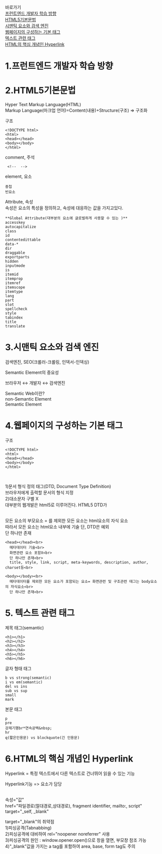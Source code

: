 바로가기<br>
[프런트엔드 개발자 학습 방향](https://github.com/Carrot-group-study/NextToCarrot/blob/main/html.md#1%ED%94%84%EB%9F%B0%ED%8A%B8%EC%97%94%EB%93%9C-%EA%B0%9C%EB%B0%9C%EC%9E%90-%ED%95%99%EC%8A%B5-%EB%B0%A9%ED%96%A5) <br>
[HTML5기본문법](#2.html5-기본-문법) <br>
[시맨틱 요소와 검색 엔진](#3.시맨틱-요소와-검색-엔진) <br>
[웹페이지의 구성하는 기본 태그](#4.웹페이지의-구성하는-기본-태그) <br>
[텍스트 관련 태그](#5.텍스트-관련-태그) <br>
[HTML의 핵심 개념인 Hyperlink](#6.html의-핵심-개념인-hyperlink) <br>






# 1.프런트엔드 개발자 학습 방향

# 2.HTML5기본문법
Hyper Text Markup Language(HTML)<br>
Markup Language(마크업 언어)=Content(내용)+Structure(구조) => 구조화<br>

구조
```
<!DOCTYPE html>
<html>
<head></head>
<body></body>
</html>
```

comment, 주석
```
 <!--  -->
```

element, 요소
```
중첩
빈요소
```

Attribute, 속성<br>
속성은 요소의 특성을 정의하고, 속성에 대응하는 값을 가지고있다.
```
**Global Attribute(대부분의 요소에 글로벌하게 사용할 수 있는 )**
accesskey
autocapitalize
class
id
contentedittable
data-*
dir
draggable
exportparts
hidden
inputmode
is
itemid
itemprop
itemref
itemscope
itemtype
lang
part
slot
spellcheck
style
tabindex
title
translate
```

# 3.시맨틱 요소와 검색 엔진
검색엔진, SEO(크롤러-크롤링, 인덱서-인덱싱)<br>

Semantic Element의 중요성<br>

브라우저 ↔ 개발자 ↔ 검색엔진<br>

Semantic Web이란?<br>
 non-Semantic Element<br>
 Semantic Element<br>

# 4.웹페이지의 구성하는 기본 태그<br>
구조
```
<!DOCTYPE html>
<html>
<head></head>
<body></body>
</html>
```

<!DOCTYPE html><br>
  1)문서 형식 정의 태그(DTD, Document Type Definition)<br>
    브라우저에게 출력할 문서의 형식 지정<br>
  2)대소문자 구별 X<br>
    대부분의 웹개발은 html5로 이루어진다. HTML5 DTD가 <!DOCTYPE html><br>

<html></html><br>
  모든 요소의 부모요소 = <html></html>를 제외한 모든 요소는 html요소의 자식 요소<br>
  따라서 모든 요소는 html요소 내부에 기술 단, DTD은 예외<br>
  단 하나만 존재<br>

    <head></head><br>
      메타데이터 기술<br>
      화면관련 요소 포함X<br>
      단 하나만 존재<br>
      title, style, link, script, meta-keywords, description, author, charset등<br>

    <body></body><br>
      메타데이터를 제외한 모든 요소가 포함되는 요소= 화면관련 및 구조관련 태그는 body요소의 자식요소<br>
      단 하나만 존재<br>
      
# 5. 텍스트 관련 태그
제목 태그(semantic)
```
<h1></h1>
<h2></h2>
<h3></h3>
<h4></h4>
<h5></h5>
<h6></h6>
```

글자 형태 태그
```
b vs strong(semantic)
i vs em(semantic)
del vs ins
sub vs sup
small
mark
```

본문 태그
```
p
pre
강제기행br*연속공백&nbsp;
hr
q(짧은인용문) vs blockquote(긴 인용문)
```

# 6.HTML의 핵심 개념인 Hyperlink
Hyperlink = 특정 텍스트에서 다른 텍스트로 건너뛰어 읽을 수 있는 기능<br>

Hyperlink기능 => <a></a>요소가 담당<br>

<a></a><br>
속성="값"<br>
  href="파일경로(절대경로,상대경로), fragment identifier, mailto:, script"<br>
  target="_self, _blank"<br>

target="_blank"의 취약점<br>
  1)피싱공격(Tabnabbing)<br>
  2)피싱공격에 대비하여 rel="noopener noreferrer" 사용<br>
  3)피싱공격의 원인 : window.opener.open()으로 창을 열면, 부모창 참조 가능<br>
  4)"_blank"값을 가지는 a tag를 포함하여 area, base, form tag도 주의<br>
